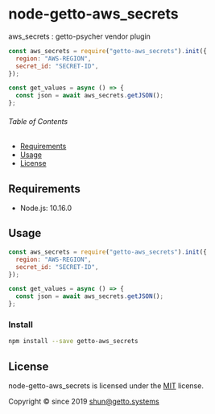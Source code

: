 # node-getto-aws_secrets

aws_secrets : getto-psycher vendor plugin

```javascript
const aws_secrets = require("getto-aws_secrets").init({
  region: "AWS-REGION",
  secret_id: "SECRET-ID",
});

const get_values = async () => {
  const json = await aws_secrets.getJSON();
};
```


###### Table of Contents

- [Requirements](#Requirements)
- [Usage](#Usage)
- [License](#License)

## Requirements

- Node.js: 10.16.0


## Usage

```javascript
const aws_secrets = require("getto-aws_secrets").init({
  region: "AWS-REGION",
  secret_id: "SECRET-ID",
});

const get_values = async () => {
  const json = await aws_secrets.getJSON();
};
```

### Install

```bash
npm install --save getto-aws_secrets
```


## License

node-getto-aws_secrets is licensed under the [MIT](LICENSE) license.

Copyright &copy; since 2019 shun@getto.systems

